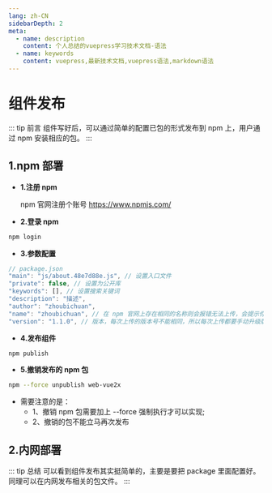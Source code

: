 ```yaml
---
lang: zh-CN
sidebarDepth: 2
meta:
  - name: description
    content: 个人总结的vuepress学习技术文档-语法
  - name: keywords
    content: vuepress,最新技术文档,vuepress语法,markdown语法
---
```


# 组件发布

::: tip 前言
组件写好后，可以通过简单的配置已包的形式发布到 npm 上，用户通过 npm 安装相应的包。
:::

## 1.npm 部署

- **1.注册 npm**

  npm 官网注册个账号 https://www.npmjs.com/

- **2.登录 npm**

```bash
npm login
```

- **3.参数配置**

```js
// package.json
"main": "js/about.48e7d88e.js", // 设置入口文件
"private": false, // 设置为公开库
"keywords": [], // 设置搜索关键词
"description": "描述",
"author": "zhoubichuan",
"name": "zhoubichuan", // 在 npm 官网上存在相同的名称则会报错无法上传，会提示你没有权限修改此库
"version": "1.1.0", // 版本，每次上传的版本号不能相同，所以每次上传都要手动升级版本号
```

- **4.发布组件**

```bash
npm publish
```

- **5.撤销发布的 npm 包**

```sh
npm --force unpublish web-vue2x
```

- 需要注意的是：
  - 1、撤销 npm 包需要加上 --force 强制执行才可以实现;
  - 2、撤销的包不能立马再次发布

## 2.内网部署

::: tip 总结
可以看到组件发布其实挺简单的，主要是要把 package 里面配置好。同理可以在内网发布相关的包文件。
:::

